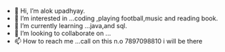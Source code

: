 - 👋 Hi, I’m alok upadhyay.
- 👀 I’m interested in ...coding ,playing football,music and reading book.
- 🌱 I’m currently learning ...java,and sql.
- 💞️ I’m looking to collaborate on ...
- 📫 How to reach me ...call on this n.o 7897098810 i will be there

<!---
7897098810/7897098810 is a ✨ special ✨ repository because its `README.md` (this file) appears on your GitHub profile.
You can click the Preview link to take a look at your changes.
--->
